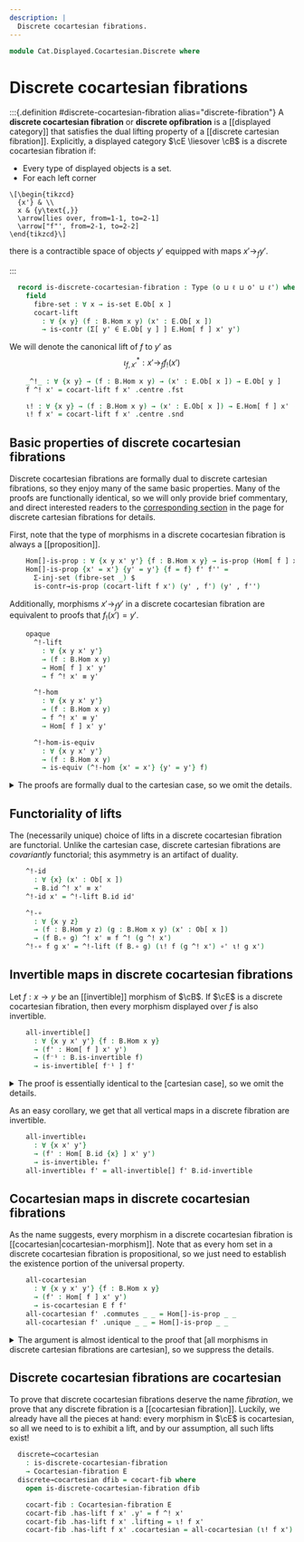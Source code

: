 ```yaml
---
description: |
  Discrete cocartesian fibrations.
---
```

<!--
```agda
open import Cat.Displayed.Cocartesian
open import Cat.Displayed.Functor
open import Cat.Instances.Functor
open import Cat.Displayed.Fibre
open import Cat.Displayed.Base
open import Cat.Displayed.Path
open import Cat.Prelude

import Cat.Displayed.Reasoning
import Cat.Displayed.Morphism
import Cat.Reasoning
```
-->
```agda
module Cat.Displayed.Cocartesian.Discrete where
```

<!--
```agda
open Cocartesian-fibration
open Cocartesian-lift
open is-cocartesian
```
-->

# Discrete cocartesian fibrations

:::{.definition #discrete-cocartesian-fibration alias="discrete-fibration"}
A **discrete cocartesian fibration** or **discrete opfibration** is a
[[displayed category]] that satisfies the dual lifting property of a
[[discrete cartesian fibration]]. Explicitly, a displayed category
$\cE \liesover \cB$ is a discrete cocartesian fibration if:

- Every type of displayed objects is a set.
- For each left corner

~~~{.quiver}
\[\begin{tikzcd}
  {x'} & \\
  x & {y\text{,}}
  \arrow[lies over, from=1-1, to=2-1]
  \arrow["f"', from=2-1, to=2-2]
\end{tikzcd}\]
~~~

there is a contractible space of objects $y'$ equipped with
maps $x' \to_{f} y'$.

:::


<!--
```agda
module _ {o ℓ o' ℓ'} {B : Precategory o ℓ} (E : Displayed B o' ℓ') where
  private
    module B = Cat.Reasoning B
    module E = Displayed E
    open Cat.Displayed.Reasoning E
    open Cat.Displayed.Morphism E
    open Displayed E
```
-->

```agda
  record is-discrete-cocartesian-fibration : Type (o ⊔ ℓ ⊔ o' ⊔ ℓ') where
    field
      fibre-set : ∀ x → is-set E.Ob[ x ]
      cocart-lift
        : ∀ {x y} (f : B.Hom x y) (x' : E.Ob[ x ])
        → is-contr (Σ[ y' ∈ E.Ob[ y ] ] E.Hom[ f ] x' y')
```


We will denote the canonical lift of $f$ to $y'$ as
$$
\iota_{f, x'}^{*} : x' \to_{f} f_{!}(x')
$$

```agda
    _^!_ : ∀ {x y} → (f : B.Hom x y) → (x' : E.Ob[ x ]) → E.Ob[ y ]
    f ^! x' = cocart-lift f x' .centre .fst

    ι! : ∀ {x y} → (f : B.Hom x y) → (x' : E.Ob[ x ]) → E.Hom[ f ] x' (f ^! x')
    ι! f x' = cocart-lift f x' .centre .snd
```

## Basic properties of discrete cocartesian fibrations

Discrete cocartesian fibrations are formally dual to discrete cartesian
fibrations, so they enjoy many of the same basic properties.
Many of the proofs are functionally identical, so we will only provide
brief commentary, and direct interested readers to the
[corresponding section] in the page for discrete cartesian fibrations
for details.

[corresponding section]: Cat.Displayed.Cartesian.Discrete.html#basic-properties-of-discrete-cartesian-fibrations

First, note that the type of morphisms in a discrete cocartesian fibration
is always a [[proposition]].

```agda
    Hom[]-is-prop : ∀ {x y x' y'} {f : B.Hom x y} → is-prop (Hom[ f ] x' y')
    Hom[]-is-prop {x' = x'} {y' = y'} {f = f} f' f'' =
      Σ-inj-set (fibre-set _) $
      is-contr→is-prop (cocart-lift f x') (y' , f') (y' , f'')
```

Additionally, morphisms $x' \to_{f} y'$ in a discrete cocartesian fibration
are equivalent to proofs that $f_{!}(x') = y'$.

```agda
    opaque
      ^!-lift
        : ∀ {x y x' y'}
        → (f : B.Hom x y)
        → Hom[ f ] x' y'
        → f ^! x' ≡ y'

      ^!-hom
        : ∀ {x y x' y'}
        → (f : B.Hom x y)
        → f ^! x' ≡ y'
        → Hom[ f ] x' y'

      ^!-hom-is-equiv
        : ∀ {x y x' y'}
        → (f : B.Hom x y)
        → is-equiv (^!-hom {x' = x'} {y' = y'} f)
```

<details>
<summary>The proofs are formally dual to the cartesian case, so we omit
the details.
</summary>

```agda

      ^!-lift {x' = x'} {y' = y'} f f' =
        ap fst $ cocart-lift f x' .paths (y' , f')

      ^!-hom {x' = x'} {y' = y'} f p =
        hom[ B.idl f ] $
          subst (λ x' → Hom[ B.id ] x' y') (sym p) id' ∘' ι! f x'

      ^!-hom-is-equiv f =
        is-iso→is-equiv $
        iso (^!-lift f)
          (λ _ → Hom[]-is-prop _ _)
          (λ _ → fibre-set _ _ _ _ _)
```
</details>

## Functoriality of lifts

The (necessarily unique) choice of lifts in a discrete cocartesian fibration
are functorial. Unlike the cartesian case, discrete cartesian fibrations
are *covariantly* functorial; this asymmetry is an artifact of duality.

```agda
    ^!-id
      : ∀ {x} (x' : Ob[ x ])
      → B.id ^! x' ≡ x'
    ^!-id x' = ^!-lift B.id id'

    ^!-∘
      : ∀ {x y z}
      → (f : B.Hom y z) (g : B.Hom x y) (x' : Ob[ x ])
      → (f B.∘ g) ^! x' ≡ f ^! (g ^! x')
    ^!-∘ f g x' = ^!-lift (f B.∘ g) (ι! f (g ^! x') ∘' ι! g x')
```

## Invertible maps in discrete cocartesian fibrations

Let $f : x \to y$ be an [[invertible]] morphism of $\cB$. If $\cE$
is a discrete cocartesian fibration, then every morphism displayed over
$f$ is also invertible.

```agda
    all-invertible[]
      : ∀ {x y x' y'} {f : B.Hom x y}
      → (f' : Hom[ f ] x' y')
      → (f⁻¹ : B.is-invertible f)
      → is-invertible[ f⁻¹ ] f'
```

<details>
<summary>The proof is essentially identical to the [cartesian case],
so we omit the details.
</summary>

[cartesian case]: Cat.Displayed.Cartesian.Discrete.html#invertible-maps-in-discrete-cartesian-fibrations

```agda
    all-invertible[] {x' = x'} {y' = y'} {f = f} f' f⁻¹ = f'⁻¹ where
      module f⁻¹ = B.is-invertible f⁻¹
      open is-invertible[_]

      f'⁻¹ : is-invertible[ f⁻¹ ] f'
      f'⁻¹ .inv' =
        ^!-hom f⁻¹.inv $
          f⁻¹.inv ^! y'         ≡˘⟨ ap (f⁻¹.inv ^!_) (^!-lift f f') ⟩
          f⁻¹.inv ^! (f ^! x')  ≡˘⟨ ^!-∘ f⁻¹.inv f x' ⟩
          (f⁻¹.inv B.∘ f) ^! x' ≡⟨ ap (_^! x') f⁻¹.invr ⟩
          B.id ^! x'            ≡⟨ ^!-id x' ⟩
          x'                    ∎
      f'⁻¹ .inverses' .Inverses[_].invl' =
        is-prop→pathp (λ _ → Hom[]-is-prop) _ _
      f'⁻¹ .inverses' .Inverses[_].invr' =
        is-prop→pathp (λ _ → Hom[]-is-prop) _ _
```
</details>

As an easy corollary, we get that all vertical maps in a discrete
fibration are invertible.

```agda
    all-invertible↓
      : ∀ {x x' y'}
      → (f' : Hom[ B.id {x} ] x' y')
      → is-invertible↓ f'
    all-invertible↓ f' = all-invertible[] f' B.id-invertible
```

## Cocartesian maps in discrete cocartesian fibrations

As the name suggests, every morphism in a discrete cocartesian fibration
is [[cocartesian|cocartesian-morphism]]. Note that as every hom set in a
discrete cocartesian fibration is propositional, so we just
need to establish the existence portion of the universal property.

```agda
    all-cocartesian
      : ∀ {x y x' y'} {f : B.Hom x y}
      → (f' : Hom[ f ] x' y')
      → is-cocartesian E f f'
    all-cocartesian f' .commutes _ _ = Hom[]-is-prop _ _
    all-cocartesian f' .unique _ _ = Hom[]-is-prop _ _
```

<details>
<summary>The argument is almost identical to the proof that [all morphisms
in discrete cartesian fibrations are cartesian], so we suppress the details.
</summary>

[all morphisms in discrete cartesian fibrations are cartesian]: Cat.Displayed.Cartesian.Discrete.html#cartesian-maps-in-discrete-fibrations

```agda
    all-cocartesian {x' = x'} {y' = y'} {f = f} f' .universal {u' = u'} g h' =
      ^!-hom g $
        g ^! y'         ≡˘⟨ ap (g ^!_) (^!-lift f f') ⟩
        g ^! (f ^! x')  ≡˘⟨ ^!-∘ g f x' ⟩
        (g B.∘ f) ^! x' ≡⟨ ^!-lift (g B.∘ f) h' ⟩
        u'              ∎
```
</details>

## Discrete cocartesian fibrations are cocartesian

To prove that discrete cocartesian fibrations deserve the name
_fibration_, we prove that any discrete fibration is a [[cocartesian
fibration]]. Luckily, we already have all the pieces at hand: every morphism
in $\cE$ is cocartesian, so all we need to is to exhibit a lift, and
by our assumption, all such lifts exist!

```agda
  discrete→cocartesian
    : is-discrete-cocartesian-fibration
    → Cocartesian-fibration E
  discrete→cocartesian dfib = cocart-fib where
    open is-discrete-cocartesian-fibration dfib

    cocart-fib : Cocartesian-fibration E
    cocart-fib .has-lift f x' .y' = f ^! x'
    cocart-fib .has-lift f x' .lifting = ι! f x'
    cocart-fib .has-lift f x' .cocartesian = all-cocartesian (ι! f x')
```
